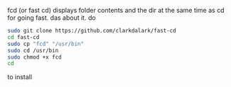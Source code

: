 fcd (or fast cd) displays folder contents and the dir at the same time as cd for going fast.
das about it.
do
```bash
sudo git clone https://github.com/clarkdalark/fast-cd
cd fast-cd
sudo cp "fcd" "/usr/bin"
sudo cd /usr/bin
sudo chmod +x fcd
cd
```
to install
